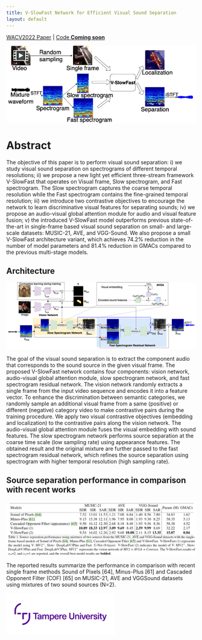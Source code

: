 ```yaml
---
title: V-SlowFast Network for Efficient Visual Sound Separation
layout: default
---
```


[WACV2022 Paper](https://arxiv.org/abs/2109.08867) | [Code **Coming soon**]()
<!-- [[Code **Coming soon.**]](...) -->

<img src="V-SlowFast/figures/fig1.png" width="800"/>

# Abstract
The objective of this paper is to perform visual sound separation: i) we study visual sound separation on spectrograms of different temporal resolutions; ii) we propose a new light yet efficient three-stream framework V-SlowFast that operates on Visual frame, Slow spectrogram, and Fast spectrogram. The Slow spectrogram captures the coarse temporal resolution while the Fast spectrogram contains the fine-grained temporal resolution; iii) we introduce two contrastive objectives to encourage the network to learn discriminative visual features for separating sounds; iv) we propose an audio-visual global attention module for audio and visual feature fusion; v) the introduced V-SlowFast model outperforms previous state-of-the-art in single-frame based visual sound separation on small- and large-scale datasets: MUSIC-21, AVE, and VGG-Sound. We also propose a small V-SlowFast architecture variant, which achieves 74.2% reduction in the number of model parameters and 81.4% reduction in GMACs compared to the previous multi-stage models.

## Architecture
<img src="V-SlowFast/figures/overview.png" width="800"/>

The goal of the visual sound separation is to extract the component audio that corresponds to the sound source in the given visual frame. The proposed V-SlowFast network contains four components: vision network, audio-visual global attention module, slow spectrogram network, and fast spectrogram residual network. The vision network randomly extracts a single frame from the input video sequence and encodes it into a feature vector. To enhance the discrimination between semantic categories, we randomly sample an additional visual frame from a same (positive) or different (negative) category video to make contrastive pairs during the training procedure. We apply two visual contrastive objectives (embedding and localization) to the contrastive pairs along the vision network. The audio-visual global attention module fuses the visual embedding with sound features. The slow spectrogram network performs source separation at the coarse time scale (low sampling rate) using appearance features. The obtained result and the original mixture are further passed to the fast spectrogram residual network, which refines the source separation using spectrogram with higher temporal resolution (high sampling rate).


## Source separation performance in comparison with recent works
<img src="V-SlowFast/figures/result.png" width="800"/>

The reported results summarize the performance in comparison with recent single frame methods Sound of Pixels [64], Minus-Plus [61] and Cascaded Opponent Filter (COF) [65] on MUSIC-21, AVE and VGGSound datasets using mixtures of two sound sources (N=2).


<img src="images/logo_tau.png" width="288">
<!-- ![Octocat](images/logo_tau.png?raw=true | width=288) -->
